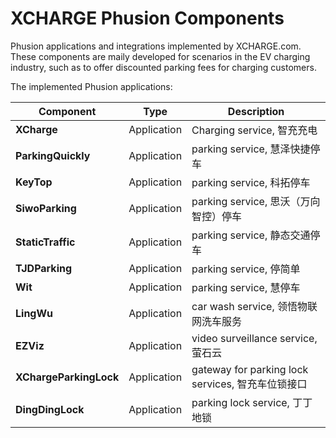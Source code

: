 # XCHARGE Phusion Components
Phusion applications and integrations implemented by XCHARGE.com. These components are maily developed for scenarios in the EV charging industry, such as to offer discounted parking fees for charging customers.

The implemented Phusion applications:

| Component              | Type | Description                                |
|------------------------|------|--------------------------------------------|
| **XCharge**            | Application | Charging service, 智充充电                     |
| **ParkingQuickly**     | Application | parking service, 慧泽快捷停车                    |
| **KeyTop**             | Application | parking service, 科拓停车                      |
| **SiwoParking**        | Application | parking service, 思沃（万向智控）停车                |
| **StaticTraffic**      | Application | parking service, 静态交通停车                    |
| **TJDParking**         | Application | parking service, 停简单                       |
| **Wit**                | Application | parking service, 慧停车                       |
| **LingWu**             | Application | car wash service, 领悟物联网洗车服务                |
| **EZViz**              | Application | video surveillance service, 萤石云            |
| **XChargeParkingLock** | Application | gateway for parking lock services, 智充车位锁接口 |
| **DingDingLock**       | Application | parking lock service, 丁丁地锁                 |
